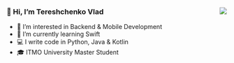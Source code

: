 
<img align="right" src="https://github-readme-stats.vercel.app/api?username=Vl-Tershch&show_icons=true&icon_color=805AD5&text_color=718096&bg_color=ffffff&count_private=true" style="padding-top:23px;"/>

### 👋 Hi, I’m Tereshchenko Vlad

- 👀 I’m interested in Backend & Mobile Development
- 🌱 I’m currently learning Swift
- 💻 I write code in Python, Java & Kotlin
- 🎓 ITMO University Master Student
